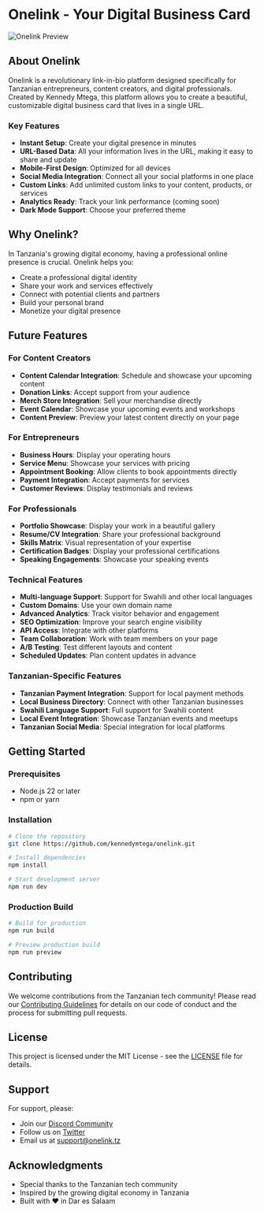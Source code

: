 
# Onelink - Your Digital Business Card

![Onelink Preview](https://user-images.githubusercontent.com/15716057/215350057-5fbf81f5-5f33-4cbe-98ba-0ced8b3c09c8.jpg)

## About Onelink

Onelink is a revolutionary link-in-bio platform designed specifically for Tanzanian entrepreneurs, content creators, and digital professionals. Created by Kennedy Mtega, this platform allows you to create a beautiful, customizable digital business card that lives in a single URL.

### Key Features

- **Instant Setup**: Create your digital presence in minutes
- **URL-Based Data**: All your information lives in the URL, making it easy to share and update
- **Mobile-First Design**: Optimized for all devices
- **Social Media Integration**: Connect all your social platforms in one place
- **Custom Links**: Add unlimited custom links to your content, products, or services
- **Analytics Ready**: Track your link performance (coming soon)
- **Dark Mode Support**: Choose your preferred theme

## Why Onelink?

In Tanzania's growing digital economy, having a professional online presence is crucial. Onelink helps you:

- Create a professional digital identity
- Share your work and services effectively
- Connect with potential clients and partners
- Build your personal brand
- Monetize your digital presence

## Future Features

### For Content Creators
- **Content Calendar Integration**: Schedule and showcase your upcoming content
- **Donation Links**: Accept support from your audience
- **Merch Store Integration**: Sell your merchandise directly
- **Event Calendar**: Showcase your upcoming events and workshops
- **Content Preview**: Preview your latest content directly on your page

### For Entrepreneurs
- **Business Hours**: Display your operating hours
- **Service Menu**: Showcase your services with pricing
- **Appointment Booking**: Allow clients to book appointments directly
- **Payment Integration**: Accept payments for services
- **Customer Reviews**: Display testimonials and reviews

### For Professionals
- **Portfolio Showcase**: Display your work in a beautiful gallery
- **Resume/CV Integration**: Share your professional background
- **Skills Matrix**: Visual representation of your expertise
- **Certification Badges**: Display your professional certifications
- **Speaking Engagements**: Showcase your speaking events

### Technical Features
- **Multi-language Support**: Support for Swahili and other local languages
- **Custom Domains**: Use your own domain name
- **Advanced Analytics**: Track visitor behavior and engagement
- **SEO Optimization**: Improve your search engine visibility
- **API Access**: Integrate with other platforms
- **Team Collaboration**: Work with team members on your page
- **A/B Testing**: Test different layouts and content
- **Scheduled Updates**: Plan content updates in advance

### Tanzanian-Specific Features
- **Tanzanian Payment Integration**: Support for local payment methods
- **Local Business Directory**: Connect with other Tanzanian businesses
- **Swahili Language Support**: Full support for Swahili content
- **Local Event Integration**: Showcase Tanzanian events and meetups
- **Tanzanian Social Media**: Special integration for local platforms

## Getting Started

### Prerequisites
- Node.js 22 or later
- npm or yarn

### Installation

```bash
# Clone the repository
git clone https://github.com/kennedymtega/onelink.git

# Install dependencies
npm install

# Start development server
npm run dev
```

### Production Build

```bash
# Build for production
npm run build

# Preview production build
npm run preview
```

## Contributing

We welcome contributions from the Tanzanian tech community! Please read our [Contributing Guidelines](CONTRIBUTING.md) for details on our code of conduct and the process for submitting pull requests.

## License

This project is licensed under the MIT License - see the [LICENSE](LICENSE) file for details.

## Support

For support, please:
- Join our [Discord Community](https://discord.gg/onelink)
- Follow us on [Twitter](https://twitter.com/onelink)
- Email us at support@onelink.tz

## Acknowledgments

- Special thanks to the Tanzanian tech community
- Inspired by the growing digital economy in Tanzania
- Built with ❤️ in Dar es Salaam
